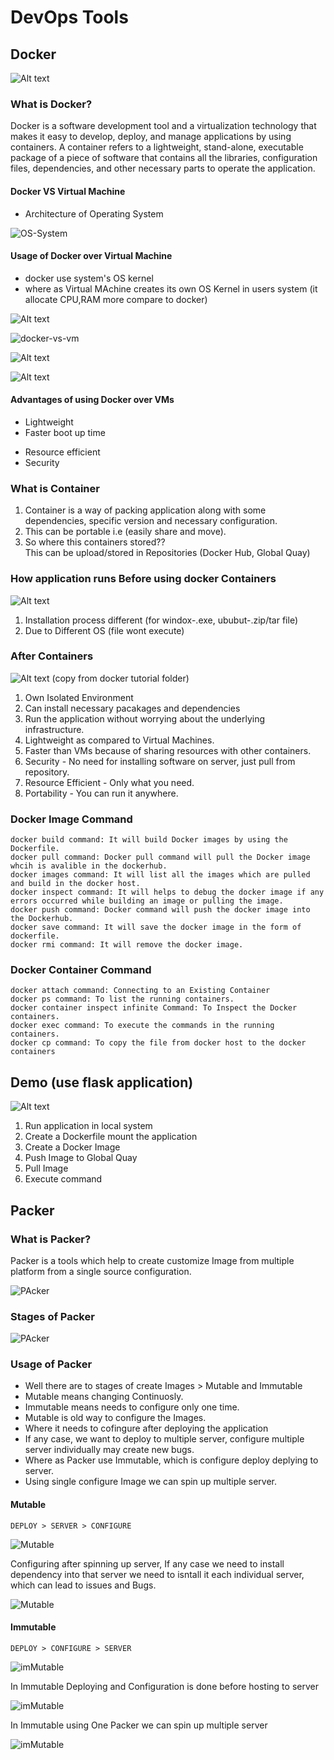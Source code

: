 # DevOps Tools

## Docker

![Alt text](./png/docker.jpg)

### What is Docker?

Docker is a software development tool and a virtualization technology that makes it easy to develop, deploy, and manage applications by using containers. A container refers to a lightweight, stand-alone, executable package of a piece of software that contains all the libraries, configuration files, dependencies, and other necessary parts to operate the application.

#### Docker VS Virtual Machine

* Architecture of Operating System

![OS-System](./png/os-architecture.png)

#### Usage of Docker over Virtual Machine

* docker use system's OS kernel
* where as Virtual MAchine creates its own OS Kernel in users system (it allocate CPU,RAM more compare to docker)

![Alt text](./png/dockervsvm.png)

![docker-vs-vm](./png/containers-vs-virtual-machines.jpg)

![Alt text](./png/dockervsVM.gif)

![Alt text](./png/Container_VM.gif)
#### Advantages of using Docker over VMs

* Lightweight
* Faster boot up time
- Resource efficient
- Security

### What is Container

1. Container is a way of packing application along with some dependencies, specific version and necessary configuration.  
2. This can be portable i.e (easily share and move).  
3. So where this containers stored??  
    This can be upload/stored in Repositories (Docker Hub, Global Quay)

### How application runs Before using docker Containers

![Alt text](./png/developer-variant.png)

1. Installation process different (for windox-.exe, ububut-.zip/tar file)
2. Due to Different OS (file wont execute)


### After Containers

![Alt text](./png/after-docker.PNG) (copy from docker tutorial folder)

1. Own Isolated Environment
2. Can install necessary pacakages and dependencies
3. Run the application without worrying about the underlying infrastructure.
4. Lightweight as compared to Virtual Machines.
5. Faster than VMs because of sharing resources with other containers.
6. Security - No need for installing software on server, just pull from repository.
7. Resource Efficient - Only what you need.
8. Portability - You can run it anywhere.

### Docker Image Command

```text
docker build command: It will build Docker images by using the Dockerfile.  
docker pull command: Docker pull command will pull the Docker image whcih is avalible in the dockerhub.  
docker images command: It will list all the images which are pulled and build in the docker host.  
docker inspect command: It will helps to debug the docker image if any errors occurred while building an image or pulling the image.  
docker push command: Docker command will push the docker image into the Dockerhub.  
docker save command: It will save the docker image in the form of dockerfile.  
docker rmi command: It will remove the docker image.  
```

### Docker Container Command

```text
docker attach command: Connecting to an Existing Container
docker ps command: To list the running containers.  
docker container inspect infinite Command: To Inspect the Docker containers.  
docker exec command: To execute the commands in the running containers.  
docker cp command: To copy the file from docker host to the docker containers
```

## Demo (use flask application)

![Alt text](./png/docker-workflow.gif)

1. Run application in local system 
2. Create a Dockerfile mount the application
3. Create a Docker Image
4. Push Image to Global Quay
5. Pull Image
6. Execute command



## Packer

### What is Packer?

Packer is a tools which help to create customize Image from multiple platform from a single source configuration.

![PAcker](./png/packer.png)

### Stages of Packer

![PAcker](./png/stage-define.png)

### Usage of Packer

* Well there are to stages of create Images > Mutable and Immutable
* Mutable means changing Continuosly.
* Immutable means needs to configure only one time.
* Mutable is old way to configure the Images.
* Where it needs to cofingure after deploying the application 
* If any case, we want to deploy to multiple server, configure multiple server individually may create new bugs.
* Where as Packer use Immutable, which is configure deploy deplying to server.
* Using single configure Image we can spin up multiple server.

#### Mutable

```DEPLOY > SERVER > CONFIGURE```

![Mutable](./png/mutable1.png)

Configuring after spinning up server, If any case we need to install dependency into that server
we need to isntall it each individual server, which can lead to issues and Bugs.

![Mutable](./png/mutable2.png)

#### Immutable

```DEPLOY > CONFIGURE > SERVER```

![imMutable](./png/immutable1.png)

In Immutable Deploying and Configuration is done before hosting to server

![imMutable](./png/immutable2.png)

In Immutable using One Packer we can spin up multiple server

![imMutable](./png/immutable3.png)

